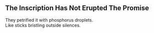 The Inscription Has Not Erupted The Promise
-------------------------------------------
They petrified it with phosphorus droplets.  
Like sticks bristling outside silences.  
